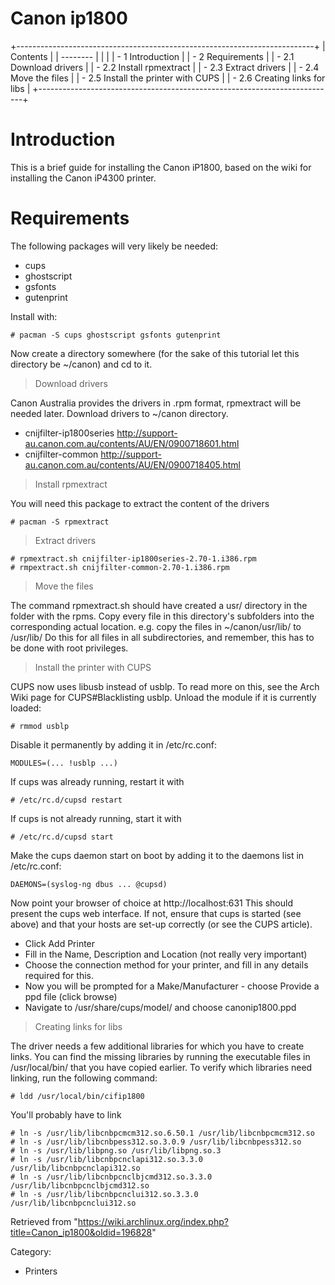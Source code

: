 Canon ip1800
============

+--------------------------------------------------------------------------+
| Contents                                                                 |
| --------                                                                 |
|                                                                          |
| -   1 Introduction                                                       |
| -   2 Requirements                                                       |
|     -   2.1 Download drivers                                             |
|     -   2.2 Install rpmextract                                           |
|     -   2.3 Extract drivers                                              |
|     -   2.4 Move the files                                               |
|     -   2.5 Install the printer with CUPS                                |
|     -   2.6 Creating links for libs                                      |
+--------------------------------------------------------------------------+

Introduction
============

This is a brief guide for installing the Canon iP1800, based on the wiki
for installing the Canon iP4300 printer.

Requirements
============

The following packages will very likely be needed:

-   cups
-   ghostscript
-   gsfonts
-   gutenprint

Install with:

    # pacman -S cups ghostscript gsfonts gutenprint

Now create a directory somewhere (for the sake of this tutorial let this
directory be ~/canon) and cd to it.

> Download drivers

Canon Australia provides the drivers in .rpm format, rpmextract will be
needed later. Download drivers to ~/canon directory.

-   cnijfilter-ip1800series
    http://support-au.canon.com.au/contents/AU/EN/0900718601.html
-   cnijfilter-common
    http://support-au.canon.com.au/contents/AU/EN/0900718405.html

> Install rpmextract

You will need this package to extract the content of the drivers

    # pacman -S rpmextract

> Extract drivers

    # rpmextract.sh cnijfilter-ip1800series-2.70-1.i386.rpm
    # rmpextract.sh cnijfilter-common-2.70-1.i386.rpm

> Move the files

The command rpmextract.sh should have created a usr/ directory in the
folder with the rpms. Copy every file in this directory's subfolders
into the corresponding actual location. e.g. copy the files in
~/canon/usr/lib/ to /usr/lib/ Do this for all files in all
subdirectories, and remember, this has to be done with root privileges.

> Install the printer with CUPS

CUPS now uses libusb instead of usblp. To read more on this, see the
Arch Wiki page for CUPS#Blacklisting usblp. Unload the module if it is
currently loaded:

    # rmmod usblp

Disable it permanently by adding it in /etc/rc.conf:

    MODULES=(... !usblp ...)

If cups was already running, restart it with

    # /etc/rc.d/cupsd restart

If cups is not already running, start it with

    # /etc/rc.d/cupsd start

Make the cups daemon start on boot by adding it to the daemons list in
/etc/rc.conf:

    DAEMONS=(syslog-ng dbus ... @cupsd)

Now point your browser of choice at http://localhost:631 This should
present the cups web interface. If not, ensure that cups is started (see
above) and that your hosts are set-up correctly (or see the CUPS
article).

-   Click Add Printer
-   Fill in the Name, Description and Location (not really very
    important)
-   Choose the connection method for your printer, and fill in any
    details required for this.
-   Now you will be prompted for a Make/Manufacturer - choose Provide a
    ppd file (click browse)
-   Navigate to /usr/share/cups/model/ and choose canonip1800.ppd

> Creating links for libs

The driver needs a few additional libraries for which you have to create
links. You can find the missing libraries by running the executable
files in /usr/local/bin/ that you have copied earlier. To verify which
libraries need linking, run the following command:

    # ldd /usr/local/bin/cifip1800

You'll probably have to link

    # ln -s /usr/lib/libcnbpcmcm312.so.6.50.1 /usr/lib/libcnbpcmcm312.so
    # ln -s /usr/lib/libcnbpess312.so.3.0.9 /usr/lib/libcnbpess312.so
    # ln -s /usr/lib/libpng.so /usr/lib/libpng.so.3
    # ln -s /usr/lib/libcnbpcnclapi312.so.3.3.0 /usr/lib/libcnbpcnclapi312.so
    # ln -s /usr/lib/libcnbpcnclbjcmd312.so.3.3.0 /usr/lib/libcnbpcnclbjcmd312.so
    # ln -s /usr/lib/libcnbpcnclui312.so.3.3.0 /usr/lib/libcnbpcnclui312.so

Retrieved from
"https://wiki.archlinux.org/index.php?title=Canon_ip1800&oldid=196828"

Category:

-   Printers
